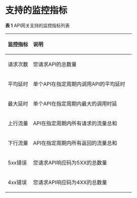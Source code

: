 # 支持的监控指标<a name="apig-zh-ug-180427085"></a>

**表 1**  API网关支持的监控指标列表

<a name="zh-cn_topic_0106543506_table145643232166"></a>
<table><thead align="left"><tr id="zh-cn_topic_0106543506_row135645239166"><th class="cellrowborder" valign="top" width="20%" id="mcps1.2.3.1.1"><p id="zh-cn_topic_0106543506_p1056412317162"><a name="zh-cn_topic_0106543506_p1056412317162"></a><a name="zh-cn_topic_0106543506_p1056412317162"></a>监控指标</p>
</th>
<th class="cellrowborder" valign="top" width="80%" id="mcps1.2.3.1.2"><p id="zh-cn_topic_0106543506_p8564172381619"><a name="zh-cn_topic_0106543506_p8564172381619"></a><a name="zh-cn_topic_0106543506_p8564172381619"></a>说明</p>
</th>
</tr>
</thead>
<tbody><tr id="zh-cn_topic_0106543506_row956562371616"><td class="cellrowborder" valign="top" width="20%" headers="mcps1.2.3.1.1 "><p id="zh-cn_topic_0106543506_p1056542331619"><a name="zh-cn_topic_0106543506_p1056542331619"></a><a name="zh-cn_topic_0106543506_p1056542331619"></a>请求次数</p>
</td>
<td class="cellrowborder" valign="top" width="80%" headers="mcps1.2.3.1.2 "><p id="zh-cn_topic_0106543506_p1456510231163"><a name="zh-cn_topic_0106543506_p1456510231163"></a><a name="zh-cn_topic_0106543506_p1456510231163"></a>您请求API的总数量</p>
</td>
</tr>
<tr id="zh-cn_topic_0106543506_row14565202321612"><td class="cellrowborder" valign="top" width="20%" headers="mcps1.2.3.1.1 "><p id="zh-cn_topic_0106543506_p11565223101614"><a name="zh-cn_topic_0106543506_p11565223101614"></a><a name="zh-cn_topic_0106543506_p11565223101614"></a>平均延时</p>
</td>
<td class="cellrowborder" valign="top" width="80%" headers="mcps1.2.3.1.2 "><p id="zh-cn_topic_0106543506_p3799193682716"><a name="zh-cn_topic_0106543506_p3799193682716"></a><a name="zh-cn_topic_0106543506_p3799193682716"></a>单个API在指定周期内调用API的平均延时</p>
</td>
</tr>
<tr id="zh-cn_topic_0106543506_row1956542391617"><td class="cellrowborder" valign="top" width="20%" headers="mcps1.2.3.1.1 "><p id="zh-cn_topic_0106543506_p1956511235164"><a name="zh-cn_topic_0106543506_p1956511235164"></a><a name="zh-cn_topic_0106543506_p1956511235164"></a>最大延时</p>
</td>
<td class="cellrowborder" valign="top" width="80%" headers="mcps1.2.3.1.2 "><p id="zh-cn_topic_0106543506_p3565202381618"><a name="zh-cn_topic_0106543506_p3565202381618"></a><a name="zh-cn_topic_0106543506_p3565202381618"></a>单个API在指定周期内最大的调用时延</p>
</td>
</tr>
<tr id="zh-cn_topic_0106543506_row14565182310167"><td class="cellrowborder" valign="top" width="20%" headers="mcps1.2.3.1.1 "><p id="zh-cn_topic_0106543506_p15651223191618"><a name="zh-cn_topic_0106543506_p15651223191618"></a><a name="zh-cn_topic_0106543506_p15651223191618"></a>上行流量</p>
</td>
<td class="cellrowborder" valign="top" width="80%" headers="mcps1.2.3.1.2 "><p id="zh-cn_topic_0106543506_p195653237164"><a name="zh-cn_topic_0106543506_p195653237164"></a><a name="zh-cn_topic_0106543506_p195653237164"></a>API在指定周期内所有请求的流量总和</p>
</td>
</tr>
<tr id="zh-cn_topic_0106543506_row1848413611814"><td class="cellrowborder" valign="top" width="20%" headers="mcps1.2.3.1.1 "><p id="zh-cn_topic_0106543506_p0484836131816"><a name="zh-cn_topic_0106543506_p0484836131816"></a><a name="zh-cn_topic_0106543506_p0484836131816"></a>下行流量</p>
</td>
<td class="cellrowborder" valign="top" width="80%" headers="mcps1.2.3.1.2 "><p id="zh-cn_topic_0106543506_p5311931102816"><a name="zh-cn_topic_0106543506_p5311931102816"></a><a name="zh-cn_topic_0106543506_p5311931102816"></a>API在指定周期内所有返回的流量总和</p>
</td>
</tr>
<tr id="zh-cn_topic_0106543506_row148973912182"><td class="cellrowborder" valign="top" width="20%" headers="mcps1.2.3.1.1 "><p id="zh-cn_topic_0106543506_p848903910186"><a name="zh-cn_topic_0106543506_p848903910186"></a><a name="zh-cn_topic_0106543506_p848903910186"></a>5xx错误</p>
</td>
<td class="cellrowborder" valign="top" width="80%" headers="mcps1.2.3.1.2 "><p id="zh-cn_topic_0106543506_p1348910397189"><a name="zh-cn_topic_0106543506_p1348910397189"></a><a name="zh-cn_topic_0106543506_p1348910397189"></a>您请求API响应码为5XX的总数量</p>
</td>
</tr>
<tr id="zh-cn_topic_0106543506_row14213105361819"><td class="cellrowborder" valign="top" width="20%" headers="mcps1.2.3.1.1 "><p id="zh-cn_topic_0106543506_p132131553101810"><a name="zh-cn_topic_0106543506_p132131553101810"></a><a name="zh-cn_topic_0106543506_p132131553101810"></a>4xx错误</p>
</td>
<td class="cellrowborder" valign="top" width="80%" headers="mcps1.2.3.1.2 "><p id="zh-cn_topic_0106543506_p22131553161816"><a name="zh-cn_topic_0106543506_p22131553161816"></a><a name="zh-cn_topic_0106543506_p22131553161816"></a>您请求API响应码为4XX的总数量</p>
</td>
</tr>
</tbody>
</table>

